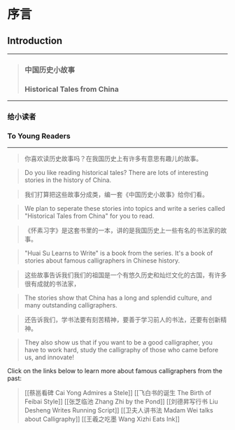 # 序言
## Introduction

---

> ### 中国历史小故事
> ### Historical Tales from China

---

###  **给小读者**
###  **To Young Readers**

---

> 你喜欢读历史故事吗？在我国历史上有许多有意思有趣儿的故事。

> Do you like reading historical tales? There are lots of interesting stories in the history of China.

> 我们打算把这些故事分成类，编一套《中国历史小故事》给你们看。

> We plan to seperate these stories into topics and write a series called "Historical Tales from China" for you to read.

> 《怀素习字》是这套书里的一本，讲的是我国历史上一些有名的书法家的故事。

> "Huai Su Learns to Write" is a book from the series. It's a book of stories about famous calligraphers in Chinese history.

> 这些故事告诉我们我们的祖国是一个有悠久历史和灿烂文化的古国，有许多很有成就的书法家，

> The stories show that China has a long and splendid culture, and many outstanding calligraphers.

> 还告诉我们，学书法要有刻苦精神，要善于学习前人的书法，还要有创新精神。

> They also show us that if you want to be a good calligrapher, you have to work hard, study the calligraphy of those who came before us, and innovate!

Click on the links below to learn more about famous calligraphers from the past:

> [[蔡邕看碑 Cai Yong Admires a Stele]]
> [[飞白书的诞生 The Birth of Feibai Style]]
> [[张芝临池 Zhang Zhi by the Pond]]
> [[刘德昇写行书 Liu Desheng Writes Running Script]]
> [[卫夫人讲书法 Madam Wei talks about Calligraphy]]
> [[王羲之吃墨 Wang Xizhi Eats Ink]]